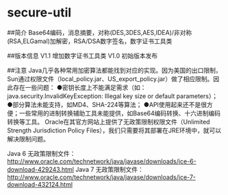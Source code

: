 # secure-util
##简介
Base64编码，消息摘要，对称(DES,3DES,AES,IDEA)/非对称(RSA,ELGamal)加解密，RSA/DSA数字签名，数字证书工具类

##版本信息
V1.1 增加数字证书工具类
V1.0 初始版本发布


##注意
Java几乎各种常用加密算法都能找到对应的实现。因为美国的出口限制，Sun通过权限文件（local_policy.jar、US_export_policy.jar）做了相应限制。因此存在一些问题：
●密钥长度上不能满足需求（如：java.security.InvalidKeyException: Illegal key size or default parameters）；
●部分算法未能支持，如MD4、SHA-224等算法；
●API使用起来还不是很方便；一些常用的进制转换辅助工具未能提供，如Base64编码转换、十六进制编码转换等工具。
Oracle在其官方网站上提供了无政策限制权限文件（Unlimited Strength Jurisdiction Policy Files），我们只需要将其部署在JRE环境中，就可以解决限制问题。

Java 6 无政策限制文件：
http://www.oracle.com/technetwork/java/javase/downloads/jce-6-download-429243.html
Java 7 无政策限制文件：
http://www.oracle.com/technetwork/java/javase/downloads/jce-7-download-432124.html